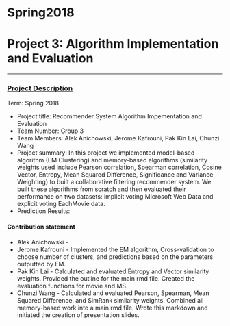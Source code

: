 # Spring2018


# Project 3: Algorithm Implementation and Evaluation

----


### [Project Description](doc/)

Term: Spring 2018

+ Project title: Recommender System Algorithm Impementation and Evaluation
+ Team Number: Group 3 
+ Team Members: Alek Anichowski, Jerome Kafrouni, Pak Kin Lai, Chunzi Wang
+ Project summary: In this project we implemented model-based algorithm (EM Clustering) and memory-based algorithms (similarity weights used include Pearson correlation, Spearman correlation, Cosine Vector, Entropy, Mean Squared Difference, Significance and Variance Weighting) to built a collaborative filtering recommender system. We built these algorithms from scratch and then evaluated their performance on two datasets: implicit voting Microsoft Web Data and explicit voting EachMovie data.
+ Prediction Results:



#### Contribution statement

+ Alek Anichowski -
+ Jerome Kafrouni - Implemented the EM algorithm, Cross-validation to choose number of clusters, and predictions based on the parameters outputted by EM.
+ Pak Kin Lai - Calculated and evaluated Entropy and Vector similarity weights. Provided the outline for the main rmd file. Created the evaluation functions for movie and MS.
+ Chunzi Wang - Calculated and evaluated Pearson, Spearman, Mean Squared Difference, and SimRank similarity weights. Combined all memory-based work into a main.rmd file. Wrote this markdown and initiated the creation of presentation slides.


